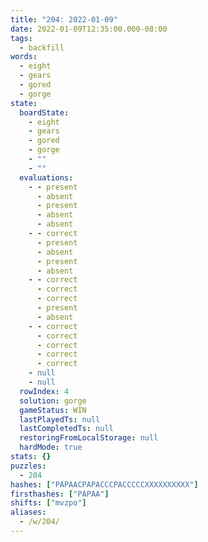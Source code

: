 ```yaml
---
title: "204: 2022-01-09"
date: 2022-01-09T12:35:00.000-08:00
tags:
  - backfill
words:
  - eight
  - gears
  - gored
  - gorge
state:
  boardState:
    - eight
    - gears
    - gored
    - gorge
    - ""
    - ""
  evaluations:
    - - present
      - absent
      - present
      - absent
      - absent
    - - correct
      - present
      - absent
      - present
      - absent
    - - correct
      - correct
      - correct
      - present
      - absent
    - - correct
      - correct
      - correct
      - correct
      - correct
    - null
    - null
  rowIndex: 4
  solution: gorge
  gameStatus: WIN
  lastPlayedTs: null
  lastCompletedTs: null
  restoringFromLocalStorage: null
  hardMode: true
stats: {}
puzzles:
  - 204
hashes: ["PAPAACPAPACCCPACCCCCXXXXXXXXXX"]
firsthashes: ["PAPAA"]
shifts: ["mvzpo"]
aliases:
  - /w/204/
---
```

<!-- more -->
